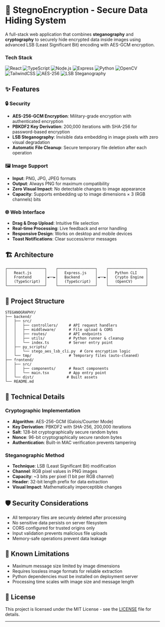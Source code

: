 # 🔐 StegnoEncryption - Secure Data Hiding System

A full-stack web application that combines **steganography** and **cryptography** to securely hide encrypted data inside images using advanced LSB (Least Significant Bit) encoding with AES-GCM encryption.

### Tech Stack
![React](https://img.shields.io/badge/React-18.3.1-61DAFB?style=flat&logo=react&logoColor=white)
![TypeScript](https://img.shields.io/badge/TypeScript-5.8.3-3178C6?style=flat&logo=typescript&logoColor=white)
![Node.js](https://img.shields.io/badge/Node.js-18.20.0-339933?style=flat&logo=node.js&logoColor=white)
![Express](https://img.shields.io/badge/Express-4.18.2-000000?style=flat&logo=express&logoColor=white)
![Python](https://img.shields.io/badge/Python-3.8+-3776AB?style=flat&logo=python&logoColor=white)
![OpenCV](https://img.shields.io/badge/OpenCV-4.8.1-5C3EE8?style=flat&logo=opencv&logoColor=white)
![TailwindCSS](https://img.shields.io/badge/TailwindCSS-3.4.17-06B6D4?style=flat&logo=tailwindcss&logoColor=white)
![AES-256](https://img.shields.io/badge/Encryption-AES--256--GCM-FF6B35?style=flat&logo=securityshields.io/badge/Key%20Derivation-PBKDF2--SHA256-4CAF50?style=flat&logo=white)
![LSB Steganography](https://img.shields.io/badge/Steganography-LSB%20Encoding-9C27B0?style=flat&logo/badge/Deployed%20on-Render-46)

## ✨ Features

### 🔒 Security
- **AES-256-GCM Encryption**: Military-grade encryption with authenticated encryption
- **PBKDF2 Key Derivation**: 200,000 iterations with SHA-256 for password-based encryption
- **LSB Steganography**: Invisible data embedding in image pixels with zero visual degradation
- **Automatic File Cleanup**: Secure temporary file deletion after each operation

### 🖼️ Image Support
- **Input**: PNG, JPG, JPEG formats
- **Output**: Always PNG for maximum compatibility
- **Zero Visual Impact**: No detectable changes to image appearance
- **Capacity**: Supports embedding up to image dimensions × 3 (RGB channels) bits

### 🌐 Web Interface
- **Drag & Drop Upload**: Intuitive file selection
- **Real-time Processing**: Live feedback and error handling
- **Responsive Design**: Works on desktop and mobile devices
- **Toast Notifications**: Clear success/error messages

## 🏗️ Architecture
```
┌─────────────────┐    ┌─────────────────┐    ┌─────────────────┐
│   React.js      │    │   Express.js    │    │   Python CLI    │
│   Frontend      │◄──►│   Backend       │◄──►│   Crypto Engine │
│   (TypeScript)  │    │   (TypeScript)  │    │   (OpenCV)      │
└─────────────────┘    └─────────────────┘    └─────────────────┘
```


## 📁 Project Structure

```
STEGANOGRAPHY/
├── backend/
│   ├── src/
│   │   ├── controllers/     # API request handlers
│   │   ├── middleware/      # File upload & CORS
│   │   ├── routes/          # API endpoints
│   │   ├── utils/           # Python runner & cleanup
│   │   └── index.ts         # Server entry point
│   ├── py_scripts/
│   │   └── stego_aes_lsb_cli.py  # Core encryption logic
│   └── tmp/                 # Temporary files (auto-cleaned)
├── frontend/
│   ├── src/
│   │   ├── components/      # React components
│   │   └── main.tsx         # App entry point
│   └── dist/               # Built assets
└── README.md
```

## 🔧 Technical Details

### Cryptographic Implementation
- **Algorithm**: AES-256-GCM (Galois/Counter Mode)
- **Key Derivation**: PBKDF2 with SHA-256, 200,000 iterations
- **Salt**: 128-bit cryptographically secure random bytes
- **Nonce**: 96-bit cryptographically secure random bytes
- **Authentication**: Built-in MAC verification prevents tampering

### Steganographic Method
- **Technique**: LSB (Least Significant Bit) modification
- **Channel**: RGB pixel values in PNG images
- **Capacity**: ~3 bits per pixel (1 bit per RGB channel)
- **Header**: 32-bit length prefix for data extraction
- **Visual Impact**: Mathematically imperceptible changes

## 🛡️ Security Considerations

- All temporary files are securely deleted after processing
- No sensitive data persists on server filesystem
- CORS configured for trusted origins only
- Input validation prevents malicious file uploads
- Memory-safe operations prevent data leakage

## 🚨 Known Limitations

- Maximum message size limited by image dimensions
- Requires lossless image formats for reliable extraction
- Python dependencies must be installed on deployment server
- Processing time scales with image size and message length

## 📄 License

This project is licensed under the MIT License - see the [LICENSE](LICENSE) file for details.

---
